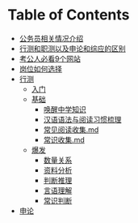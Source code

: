 # Table of Contents






+ [公务员相关情况介绍](公务员相关情况介绍.md)
+ [行测和职测以及申论和综应的区别](行测和职测以及申论和综应的区别.md)
+ [考公人必看9个网站](考公人必看9个网站.md)
+ [岗位如何选择](岗位如何选择.md)
+ [行测]()
    + [入门](./行测/入门.md)
    + [基础]()
        + [唤醒中学知识](./行测/基础知识/唤醒中学知识.md)
        + [汉语语法与阅读习惯梳理](./行测/基础知识/汉语语法与阅读习惯梳理.md)
        + [常见阅读收集.md](./行测/基础知识/常见阅读收集.md)
        + [常识收集.md](./行测/基础知识/常识收集.md)
    + [爆发]()
      + [数量关系]()
      + [资料分析](./行测/爆发/资料分析.md)
      + [判断推理](./行测/爆发/判断推理.md)
      + [言语理解](./行测/爆发/言语理解.md)
      + [常识判断]()
+ [申论]()
